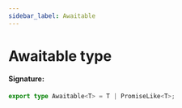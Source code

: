 ```yaml
---
sidebar_label: Awaitable
---
```


# Awaitable type

#### Signature:

```typescript
export type Awaitable<T> = T | PromiseLike<T>;
```
